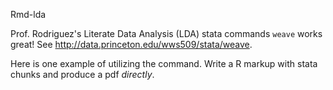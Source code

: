 Rmd-lda

Prof. Rodriguez's Literate Data Analysis (LDA) stata commands `weave` works
great! See http://data.princeton.edu/wws509/stata/weave.

Here is one example of utilizing the command. Write a R markup with stata
chunks and produce a pdf _directly_.
